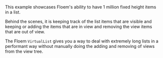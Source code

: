This example showcases Floem's ability to have 1 million fixed height items in a list.

Behind the scenes, it is keeping track of the list items that are visible and keeping or adding the items that are in view and removing the view items that are out of view.

The Floem `VirtualList` gives you a way to deal with extremely long lists in a performant way without manually doing the adding and removing of views from the view tree.
